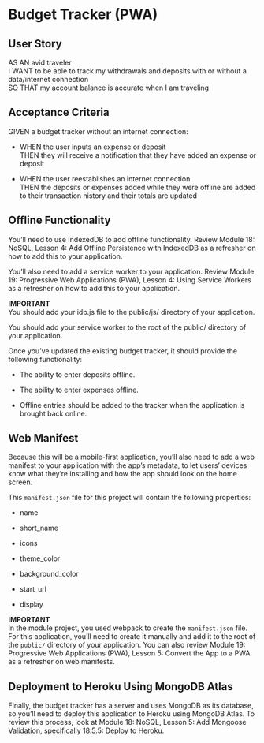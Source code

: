 # Budget Tracker (PWA)

## User Story  
AS AN avid traveler  
I WANT to be able to track my withdrawals and deposits with or without a data/internet connection  
SO THAT my account balance is accurate when I am traveling 

## Acceptance Criteria  
GIVEN a budget tracker without an internet connection:  

- WHEN the user inputs an expense or deposit  
THEN they will receive a notification that they have added an expense or deposit    

- WHEN the user reestablishes an internet connection  
THEN the deposits or expenses added while they were offline are added to their transaction history and their totals are updated  

## Offline Functionality  
You’ll need to use IndexedDB to add offline functionality. Review Module 18: NoSQL, Lesson 4: Add Offline Persistence with IndexedDB as a refresher on how to add this to your application.

You’ll also need to add a service worker to your application. Review Module 19: Progressive Web Applications (PWA), Lesson 4: Using Service Workers as a refresher on how to add this to your application.  


**IMPORTANT**  
You should add your idb.js file to the public/js/ directory of your application.

You should add your service worker to the root of the public/ directory of your application.  

Once you’ve updated the existing budget tracker, it should provide the following functionality:  

- The ability to enter deposits offline.

- The ability to enter expenses offline.

- Offline entries should be added to the tracker when the application is brought back online.  

## Web Manifest  
Because this will be a mobile-first application, you’ll also need to add a web manifest to your application with the app’s metadata, to let users’ devices know what they’re installing and how the app should look on the home screen. 

This `manifest.json` file for this project will contain the following properties:  
- name

- short_name

- icons

- theme_color

- background_color

- start_url

- display

**IMPORTANT**  
In the module project, you used webpack to create the `manifest.json` file. For this application, you’ll need to create it manually and add it to the root of the `public/` directory of your application. You can also review Module 19: Progressive Web Applications (PWA), Lesson 5: Convert the App to a PWA as a refresher on web manifests.  

## Deployment to Heroku Using MongoDB Atlas
Finally, the budget tracker has a server and uses MongoDB as its database, so you’ll need to deploy this application to Heroku using MongoDB Atlas. To review this process, look at Module 18: NoSQL, Lesson 5: Add Mongoose Validation, specifically 18.5.5: Deploy to Heroku.